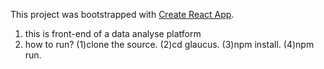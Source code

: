 This project was bootstrapped with [Create React App](https://github.com/facebookincubator/create-react-app).

1. this is  front-end of a data analyse platform
2. how to run?
  (1)clone the source.
  (2)cd glaucus.
  (3)npm install.
  (4)npm run.


